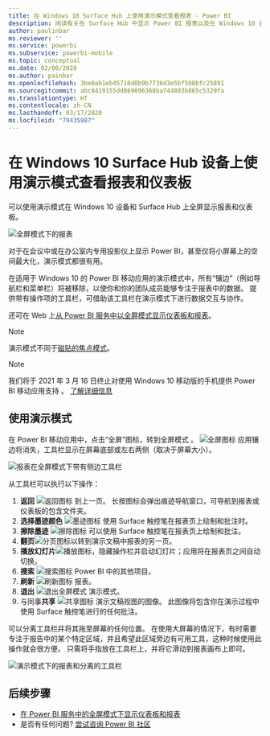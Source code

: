 ```yaml
---
title: 在 Windows 10 Surface Hub 上使用演示模式查看报表 - Power BI
description: 阅读有关在 Surface Hub 中显示 Power BI 报表以及在 Windows 10 设备上以全屏模式显示 Power BI 仪表板、报表和磁贴的内容。
author: paulinbar
ms.reviewer: ''
ms.service: powerbi
ms.subservice: powerbi-mobile
ms.topic: conceptual
ms.date: 02/08/2020
ms.author: painbar
ms.openlocfilehash: 3be0ab1eb45716d0b9b7736d3e5bf5b8bfc25891
ms.sourcegitcommit: abc8419155dd869096368ba744883b865c5329fa
ms.translationtype: HT
ms.contentlocale: zh-CN
ms.lasthandoff: 03/17/2020
ms.locfileid: "79435987"
---
```

# <a name="view-reports-and-dashboards-in-presentation-mode-on-surface-hub-and-windows-10-devices"></a>在 Windows 10 Surface Hub 设备上使用演示模式查看报表和仪表板
可以使用演示模式在 Windows 10 设备和 Surface Hub 上全屏显示报表和仪表板。 

![全屏模式下的报表](./media/mobile-windows-10-app-presentation-mode/power-bi-presentation-mode-2.png)

对于在会议中或在办公室内专用投影仪上显示 Power BI，甚至仅将小屏幕上的空间最大化，演示模式都很有用。 

在适用于 Windows 10 的 Power BI 移动应用的演示模式中，所有“镶边”（例如导航栏和菜单栏）将被移除，以使你和你的团队成员能够专注于报表中的数据。 提供带有操作项的工具栏，可借助该工具栏在演示模式下进行数据交互与协作。

还可在 Web 上[从 Power BI 服务中以全屏模式显示仪表板和报表](../end-user-focus.md)。

> [!NOTE]
> 演示模式不同于[磁贴的焦点模式](mobile-tiles-in-the-mobile-apps.md)。

>[!NOTE]
>我们将于 2021 年 3 月 16 日终止对使用 Windows 10 移动版的手机提供 Power BI 移动应用支持  。 [了解详细信息](https://go.microsoft.com/fwlink/?linkid=2121400)

## <a name="use-presentation-mode"></a>使用演示模式
在 Power BI 移动应用中，点击“全屏”图标，转到全屏模式  。
![全屏图标](././media/mobile-windows-10-app-presentation-mode/power-bi-full-screen-icon.png) 应用镶边将消失，工具栏显示在屏幕底部或左右两侧（取决于屏幕大小）。

![报表在全屏模式下带有侧边工具栏](./media/mobile-windows-10-app-presentation-mode/power-bi-presentation-mode-2.png)

从工具栏可以执行以下操作：

1. **返回** ![返回图标](./media/mobile-windows-10-app-presentation-mode/power-bi-windows-10-presentation-back-icon.png) 到上一页。 长按图标会弹出痕迹导航窗口，可导航到报表或仪表板的包含文件夹。
2. **选择墨迹颜色** ![墨迹图标](./media/mobile-windows-10-app-presentation-mode/power-bi-windows-10-presentation-ink-icon.png) 使用 Surface 触控笔在报表页上绘制和批注时。
3. **擦除墨迹** ![擦除图标](./media/mobile-windows-10-app-presentation-mode/power-bi-windows-10-presentation-eraser-icon.png) 可以使用 Surface 触控笔在报表页上绘制和批注。  
4. **翻页**![分页图标](./media/mobile-windows-10-app-presentation-mode/power-bi-windows-10-presentation-pages-icon.png)以转到演示文稿中报表的另一页。
5. **播放幻灯片**![播放图标](./media/mobile-windows-10-app-presentation-mode/power-bi-windows-10-presentation-play-icon.png)，隐藏操作栏并启动幻灯片；应用将在报表页之间自动切换。 
6. **搜索** ![搜索图标](./media/mobile-windows-10-app-presentation-mode/power-bi-windows-10-presentation-search-icon.png) Power BI 中的其他项目。
7. **刷新** ![刷新图标](./media/mobile-windows-10-app-presentation-mode/power-bi-windows-10-presentation-refresh-icon.png) 报表。
8. **退出** ![退出全屏模式](./media/mobile-windows-10-app-presentation-mode/power-bi-windows-10-exit-full-screen-icon.png) 演示模式。
8. 与同事**共享** ![共享图标](./media/mobile-windows-10-app-presentation-mode/power-bi-windows-10-share-icon.png) 演示文稿视图的图像。 此图像将包含你在演示过程中使用 Surface 触控笔进行的任何批注。

可以分离工具栏并将其拖至屏幕的任何位置。 在使用大屏幕的情况下，有时需要专注于报告中的某个特定区域，并且希望此区域旁边有可用工具，这种时候使用此操作就会很方便。 只需将手指放在工具栏上，并将它滑动到报表画布上即可。

![演示模式下的报表和分离的工具栏](./media/mobile-windows-10-app-presentation-mode/power-bi-windows-10-presentation-drag-toolbar-2.png)


## <a name="next-steps"></a>后续步骤
* [在 Power BI 服务中的全屏模式下显示仪表板和报表](../end-user-focus.md)
* 是否有任何问题? [尝试咨询 Power BI 社区](https://community.powerbi.com/)

